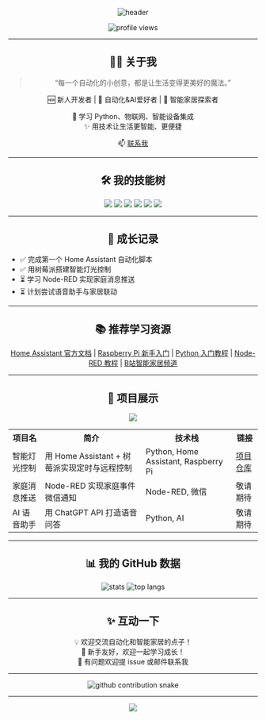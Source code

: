 <!-- 主页顶部动效或背景（可选） -->
<p align="center">
  <img src="https://capsule-render.vercel.app/api?type=waving&color=0:41BDF5,100:a1ffce&height=200&section=header&text=Welcome%20to%20My%20GitHub!&fontSize=40&fontAlignY=35&desc=自动化%20·%20AI%20·%20智能家居&descSize=20&descAlign=65" alt="header" />
</p>

<p align="center">
  <img src="https://komarev.com/ghpvc/?username=Allen-DevLab&color=41BDF5" alt="profile views" />
</p>

---

<h2 align="center">🧑‍💻 关于我</h2>

<blockquote align="center">
  “每一个自动化的小创意，都是让生活变得更美好的魔法。”
</blockquote>

<p align="center">
  🆕 新人开发者 | 🤖 自动化&AI爱好者 | 🏡 智能家居探索者
</p>
<p align="center">
  🌱 学习 Python、物联网、智能设备集成<br>
  ✨ 用技术让生活更智能、更便捷
</p>
<p align="center">
  📫 <a href="mailto:你的邮箱">联系我</a>
</p>

---

<h2 align="center">🛠️ 我的技能树</h2>

<p align="center">
  <img src="https://img.shields.io/badge/Python-3776AB?style=for-the-badge&logo=python&logoColor=white"/>
  <img src="https://img.shields.io/badge/Home%20Assistant-41BDF5?style=for-the-badge&logo=home-assistant&logoColor=white"/>
  <img src="https://img.shields.io/badge/Raspberry%20Pi-C51A4A?style=for-the-badge&logo=raspberry-pi&logoColor=white"/>
  <img src="https://img.shields.io/badge/Automation-FFD43B?style=for-the-badge&logo=autodesk&logoColor=black"/>
  <img src="https://img.shields.io/badge/AI-FF6F00?style=for-the-badge"/>
  <img src="https://img.shields.io/badge/Markdown-000000?style=for-the-badge&logo=markdown&logoColor=white"/>
</p>

---

<h2 align="center">🌱 成长记录</h2>

- ✅ 完成第一个 Home Assistant 自动化脚本
- ✅ 用树莓派搭建智能灯光控制
- ⏳ 学习 Node-RED 实现家庭消息推送
- ⏳ 计划尝试语音助手与家居联动

---

<h2 align="center">📚 推荐学习资源</h2>

<p align="center">
  <a href="https://www.home-assistant.io/docs/" target="_blank">Home Assistant 官方文档</a> |
  <a href="https://projects.raspberrypi.org/zh-CN/" target="_blank">Raspberry Pi 新手入门</a> |
  <a href="https://docs.python.org/zh-cn/3/tutorial/index.html" target="_blank">Python 入门教程</a> |
  <a href="https://nodered.org/docs/" target="_blank">Node-RED 教程</a> |
  <a href="https://www.bilibili.com/v/tech/" target="_blank">B站智能家居频道</a>
</p>

---

<h2 align="center">🚩 项目展示</h2>

<p align="center">
  <img src="https://img.shields.io/badge/Project%20Showcase-41BDF5?style=for-the-badge"/>
</p>

<table align="center">
  <tr>
    <th>项目名</th>
    <th>简介</th>
    <th>技术栈</th>
    <th>链接</th>
  </tr>
  <tr>
    <td>智能灯光控制</td>
    <td>用 Home Assistant + 树莓派实现定时与远程控制</td>
    <td>Python, Home Assistant, Raspberry Pi</td>
    <td><a href="https://github.com/你的GitHub用户名/项目名">项目仓库</a></td>
  </tr>
  <tr>
    <td>家庭消息推送</td>
    <td>Node-RED 实现家庭事件微信通知</td>
    <td>Node-RED, 微信</td>
    <td>敬请期待</td>
  </tr>
  <tr>
    <td>AI 语音助手</td>
    <td>用 ChatGPT API 打造语音问答</td>
    <td>Python, AI</td>
    <td>敬请期待</td>
  </tr>
</table>

---

<h2 align="center">📊 我的 GitHub 数据</h2>

<p align="center">
  <img src="https://github-readme-stats.vercel.app/api?username=你的GitHub用户名&show_icons=true&theme=tokyonight" alt="stats" />
  <img src="https://github-readme-stats.vercel.app/api/top-langs/?username=你的GitHub用户名&layout=compact&theme=tokyonight" alt="top langs" />
</p>

---

<h2 align="center">✨ 互动一下</h2>

<p align="center">
  💡 欢迎交流自动化和智能家居的点子！<br>
  🤝 新手友好，欢迎一起学习成长！<br>
  📝 有问题欢迎提 issue 或邮件联系我
</p>

---

<p align="center">
  <img src="https://github.com/你的GitHub用户名/你的GitHub用户名/blob/output/github-contribution-grid-snake.svg" alt="github contribution snake"/>
</p>

---
  
<p align="center">
  <img src="https://capsule-render.vercel.app/api?type=waving&color=0:a1ffce,100:41BDF5&height=120&section=footer"/>
</p>

